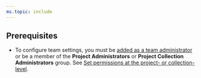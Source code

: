 ```yaml
---
ms.topic: include
---
```


## Prerequisites

<a name="pre-req"></a>

* To configure team settings, you must be [added as a team administrator](/azure/devops/organizations/settings/add-team-administrator) or be a member of the **Project Administrators** or **Project Collection Administrators** group. See [Set permissions at the project- or collection-level](/azure/devops/organizations/security/set-project-collection-level-permissions).
